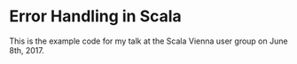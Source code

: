 # Error Handling in Scala

This is the example code for my talk at the Scala Vienna user group on June 8th, 2017.
